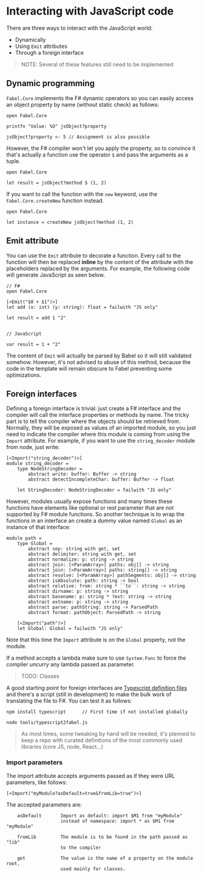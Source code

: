 # Interacting with JavaScript code

There are three ways to interact with the JavaScript world:

- Dynamically
- Using `Emit` attributes
- Through a foreign interface

> NOTE: Several of these features still need to be implemented


## Dynamic programming

`Fabel.Core` implements the F# dynamic operators so you can easily access an object property by name (without static check) as follows:

```
open Fabel.Core

printfn "Value: %O" jsObject?property

jsObject?property <- 5 // Assignment is also possible
```

However, the F# compiler won't let you apply the property, so to convince it that's actually a function use the operator `$` and pass the arguments as a tuple.

```
open Fabel.Core

let result = jsObject?method $ (1, 2)
```

If you want to call the function with the `new` keyword, use the `Fabel.Core.createNew` function instead.

```
open Fabel.Core

let instance = createNew jsObject?method (1, 2)
```


## Emit attribute

You can use the `Emit` attribute to decorate a function. Every call to the function will then be replaced **inline** by the content of the attribute with the placeholders replaced by the arguments. For example, the following code will generate JavaScript as seen below.

```
// F#
open Fabel.Core

[<Emit("$0 + $1")>]
let add (x: int) (y: string): float = failwith "JS only"

let result = add 1 "2"


// JavaScript

var result = 1 + "2"
```

The content of `Emit` will actually be parsed by Babel so it will still validated somehow. However, it's not advised to abuse of this method, because the code in the template will remain obscure to Fabel preventing some optimizations.


## Foreign interfaces

Defining a foreign interface is trivial: just create a F# interface and the compiler will call the interface properties or methods by name. The tricky part is to tell the compiler where the objects should be retrieved from. Normally, they will be exposed as values of an imported module, so you just need to indicate the compiler where this module is coming from using the `Import` attribute. For example, if you want to use the `string_decoder` module from node, just write:

```
[<Import("string_decoder")>]
module string_decoder =
    type NodeStringDecoder =
        abstract write: buffer: Buffer -> string
        abstract detectIncompleteChar: buffer: Buffer -> float

    let StringDecoder: NodeStringDecoder = failwith "JS only"
```

However, modules usually expose functions and many times these functions have elements like optional or rest parameter that are not supported by F# module functions. So another technique is to wrap the functions in an interface an create a dummy value named `Global` as an instance of that interface:

```
module path =
    type Global =
        abstract sep: string with get, set
        abstract delimiter: string with get, set
        abstract normalize: p: string -> string
        abstract join: [<ParamArray>] paths: obj[] -> string
        abstract join: [<ParamArray>] paths: string[] -> string
        abstract resolve: [<ParamArray>] pathSegments: obj[] -> string
        abstract isAbsolute: path: string -> bool
        abstract relative: from: string * ``to``: string -> string
        abstract dirname: p: string -> string
        abstract basename: p: string * ?ext: string -> string
        abstract extname: p: string -> string
        abstract parse: pathString: string -> ParsedPath
        abstract format: pathObject: ParsedPath -> string

    [<Import("path")>]
    let Global: Global = failwith "JS only"
```

Note that this time the `Import` attribute is on the `Global` property, not the module.

If a method accepts a lambda make sure to use `System.Func` to force the compiler _uncurry_ any lambda passed as parameter.

> TODO: Classes

A good starting point for foreign interfaces are [Typescript definition files](http://definitelytyped.org) and there's a script (still in development) to make the bulk work of translating the file to F#. You can test it as follows:

```
npm install typescript      // First time if not installed globally

node tools/typescript2fabel.js
```

> As most times, some tweaking by hand will be needed, it's planned to keep a repo with curated definitions of the most commonly used libraries (core JS, node, React...)


### Import parameters

The import attribute accepts arguments passed as if they were URL parameters, like follows:

```
[<Import("myModule?asDefault=true&fromLib=true")>]
```

The accepted parameters are:

```
    asDefault       Import as default: import $M1 from "myModule"
                    instead of namespace: import * as $M1 from "myModule"

    fromLib         The module is to be found in the path passed as "lib"
    	            to the compiler
                    
    get             The value is the name of a property on the module root,
                    used mainly for classes.
```